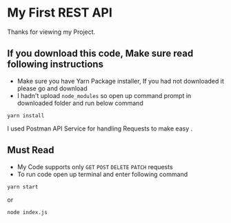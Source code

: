 # My First REST API
Thanks for viewing my Project.
## If you download this code, Make sure read following instructions
+ Make sure you have Yarn Package installer, If you had not downloaded it please go and download
+ I hadn't upload `node_modules` so open up command prompt in downloaded folder and run below command
```
yarn install
```
I used Postman API Service for handling Requests to make easy .
## Must Read
+ My Code supports only `GET` `POST` `DELETE` `PATCH` requests
+ To run code open up terminal and enter following command
```
yarn start
```
or 
```
node index.js
```
